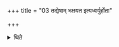 +++
title = "03 तद्येषाम् भक्षयत इत्यध्वर्युर्होता"

+++

<details><summary>थिते</summary>

तद्येषां भक्षयत इत्यध्वर्युर्होता वेत्यर्थः । भक्षयन्तीत्यध्वर्यू होता चेत्यर्थः । भक्षयतीति सस इत्यर्थह् ३
</details>
